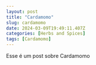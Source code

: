 ```yaml
---
layout: post
title: "Cardamomo"
slug: cardamomo
date: 2024-03-09T19:49:11.407Z
categories: [Herbs and Spices]
tags: [Cardamomo]
---
```

Esse é um post sobre Cardamomo
